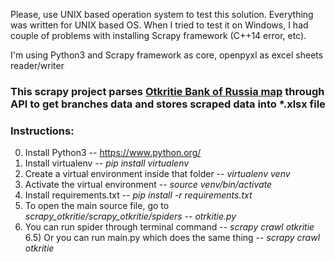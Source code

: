 Please, use UNIX based operation system to test this solution. Everything was written for UNIX based OS. When I tried to test it on Windows, I had couple of problems with installing Scrapy framework (C++14 error, etc). 

I'm using Python3 and Scrapy framework as core, openpyxl as excel sheets reader/writer

### This scrapy project parses [Otkritie Bank of Russia map](https://www.open.ru/map) through API to get branches data and stores scraped data into *.xlsx file

### Instructions:

0) Install Python3 -- https://www.python.org/
1) Install virtualenv -- *pip install virtualenv*
2) Create a virtual environment inside that folder -- *virtualenv venv*
3) Activate the virtual environment -- *source venv/bin/activate*
4) Install requirements.txt -- *pip install -r requirements.txt*
5) To open the main source file, go to *scrapy_otkritie/scrapy_otkritie/spiders -- otrkitie.py*
6) You can run spider through terminal command -- *scrapy crawl otkritie*   
6.5) Or you can run main.py which does the same thing -- *scrapy crawl otkritie*
